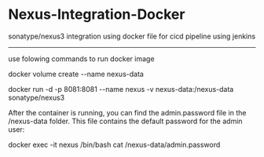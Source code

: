 # Nexus-Integration-Docker
sonatype/nexus3 integration using docker file for cicd pipeline using jenkins

********************************************************************************

use folowing commands to run docker image 

docker volume create --name nexus-data

docker run -d -p 8081:8081 --name nexus -v nexus-data:/nexus-data sonatype/nexus3

After the container is running, you can find the admin.password file in the /nexus-data folder. This file contains the default password for the admin user:

docker exec -it nexus /bin/bash
cat /nexus-data/admin.password
